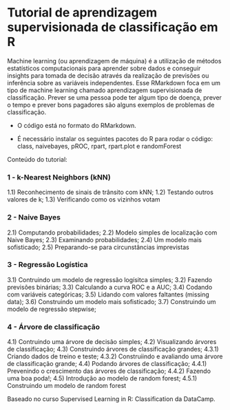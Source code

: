 # Tutorial de aprendizagem supervisionada de classificação em R

Machine learning (ou aprendizagem de máquina) é a utilização de métodos estatísticos computacionais para aprender sobre dados e conseguir insights para tomada de decisão através da realização de previsões ou inferência sobre as variáveis independentes. Esse RMarkdown foca em um tipo de machine learning chamado aprendizagem supervisionada de classificação. Prever se uma pessoa pode ter algum tipo de doença, prever o tempo e prever bons pagadores são alguns exemplos de problemas de classificação.

* O código está no formato do RMarkdown.

* É necessário instalar os seguintes pacotes do R para rodar o código: class, naivebayes, pROC, rpart, rpart.plot e randomForest     

Conteúdo do tutorial:

### 1 - k-Nearest Neighbors (kNN)
1.1) Reconhecimento de sinais de trânsito com kNN;
1.2) Testando outros valores de k;
1.3) Verificando como os vizinhos votam

### 2 - Naive Bayes
2.1) Computando probabilidades;
2.2) Modelo simples de localização com Naive Bayes;
2.3) Examinando probabilidades;
2.4) Um modelo mais sofisticado;
2.5) Preparando-se para circunstâncias imprevistas

### 3 - Regressão Logística
3.1) Contruindo um modelo de regressão logísitca simples;
3.2) Fazendo previsões binárias;
3.3) Calculando a curva ROC e a AUC;
3.4) Codando com variáveis categóricas;
3.5) Lidando com  valores faltantes (missing data);
3.6) Construindo um modelo mais sofisticado;
3.7) Construindo um modelo de regressão stepwise;

### 4 - Árvore de classificação
4.1) Contruindo uma árvore de decisão simples;
4.2) Visualizando árvores de classificação;
4.3) Construindo árvores de classificação grandes;
4.3.1) Criando dados de treino e teste;
4.3.2) Construiindo e avaliando uma árvore de classificação grande;
4.4) Podando árvores de classificação;
4.4.1) Prevenindo o crescimento das árvores de classificação;
4.4.2) Fazendo uma boa poda!;
4.5) Introdução ao modelo de random forest;
4.5.1) Construindo um modelo de random forest

Baseado no curso Supervised Learning in R: Classification da DataCamp.

